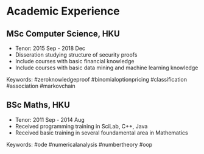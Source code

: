 # Academic Experience

## MSc Computer Science, HKU

- Tenor: 2015 Sep - 2018 Dec
- Disseration studying structure of security proofs
- Include courses with basic financial knowledge
- Include courses with basic data mining and machine learning knowledge

Keywords: #zeroknowledgeproof #binomialoptionpricing #classification #association #markovchain

## BSc Maths, HKU

- Tenor: 2011 Sep - 2014 Aug
- Received programming training in SciLab, C++, Java
- Received basic training in several foundamental area in Mathematics

Keywords: #ode #numericalanalysis #numbertheory #oop